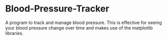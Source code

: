 # Blood-Pressure-Tracker
A program to track and manage blood pressure. This is effective for seeing your blood pressure change over time and makes use of the matplotlib libraries.

